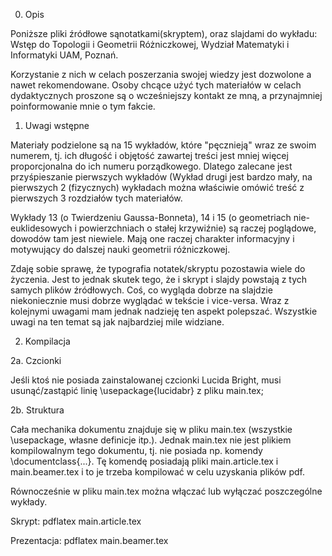 0. Opis

Poniższe pliki źródłowe sąnotatkami(skryptem), oraz slajdami do wykładu: Wstęp do Topologii i Geometrii Różniczkowej, Wydział Matematyki i Informatyki 
UAM, Poznań.

Korzystanie z nich w celach poszerzania swojej wiedzy jest dozwolone a nawet rekomendowane. Osoby chcące użyć tych materiałów w celach dydaktycznych 
proszone są o wcześniejszy kontakt ze mną, a przynajmniej poinformowanie mnie o tym fakcie.


1. Uwagi wstępne

Materiały podzielone są na 15 wykładów, które "pęcznieją" wraz ze swoim numerem, tj. ich długość i objętość zawartej treści jest mniej więcej 
proporcjonalna do ich numeru porządkowego. Dlatego zalecane jest przyśpieszanie pierwszych wykładów (Wykład drugi jest bardzo mały, na pierwszych 2
(fizycznych) wykładach można właściwie omówić treść z pierwszych 3 rozdziałów tych materiałów.

Wykłady 13 (o Twierdzeniu Gaussa-Bonneta), 14 i 15 (o geometriach nie-euklidesowych i powierzchniach o stałej krzywiźnie) są raczej poglądowe, dowodów 
tam jest niewiele. Mają one raczej charakter informacyjny i motywujący do dalszej nauki geometrii różniczkowej.

Zdaję sobie sprawę, że typografia notatek/skryptu pozostawia wiele do życzenia. Jest to jednak skutek tego, że i skrypt i slajdy powstają z tych samych 
plików źródłowych. Coś, co wygląda dobrze na slajdzie niekoniecznie musi dobrze wyglądać w tekście i vice-versa. Wraz z kolejnymi uwagami mam jednak 
nadzieję ten aspekt polepszać. Wszystkie uwagi na ten temat są jak najbardziej mile widziane.


2. Kompilacja

2a. Czcionki

Jeśli ktoś nie posiada zainstalowanej czcionki Lucida Bright, musi usunąć/zastąpić linię
\usepackage{lucidabr} 
z pliku main.tex;

2b. Struktura

Cała mechanika dokumentu znajduje się w pliku main.tex (wszystkie \usepackage, własne definicje itp.). Jednak main.tex nie jest plikiem kompilowalnym tego 
dokumentu, tj. nie posiada np. komendy \documentclass{...}. Tę komendę posiadają pliki main.article.tex i main.beamer.tex i to je trzeba kompilować w celu 
uzyskania plików pdf.

Równocześnie w pliku main.tex można włączać lub wyłączać poszczególne wykłady.

Skrypt:
pdflatex main.article.tex

Prezentacja:
pdflatex main.beamer.tex
